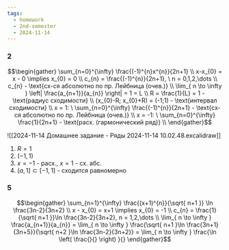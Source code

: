 ```yaml
---
tags:
  - homework
  - 2nd-semester
  - 2024-11-14
---
```


### 2

$$\begin{gather}
\sum_{n=0}^{\infty} \frac{(-1)^{n}x^{n}}{2n+1} \\
x-x_{0} = x - 0 \implies x_{0} = 0 \\
c_{n} = \frac{(-1)^{n}}{2n+1}, \ n = 0,1,2,\dots \\
c_{n} - \text{сх-ся абсолютно по пр. Лейбница (очев.)} \\
\lim_{ n \to \infty } \left| \frac{a_{n+1}}{a_{n}} \right| = 1 = L \\
R = \frac{1}{L} = 1 - \text{радиус сходимости} \\
(x_{0}-R; x_{0}+R) = (-1;1) - \text{интервал сходимости} \\
x = 1: \ 
\sum_{n=0}^{\infty} \frac{(-1)^{n}}{2n+1} - \text{сх-ся абсолютно по пр. Лейбница (очев.)} \\
x = -1: \ \sum_{n=0}^{\infty} \frac{1}{2n+1} - \text{расх. (гармонический ряд)} \\
\end{gather}$$

![[2024-11-14 Домашнее задание - Ряды 2024-11-14 10.02.48.excalidraw]]

1. $R = 1$
2. $(-1, 1)$
3. $x=-1$ - расх., $x=1$ - сх. абс.
4. $(a, 1] \subset [-1, 1]$ - сходится равномерно

### 5

$$\begin{gather}
\sum_{n=1}^{\infty} \frac{(x+1)^{n}}{\sqrt{ n+1 }} \ln \frac{3n-2}{3n+2} \\
x - x_{0} = x+1 \implies x_{0} = -1 \\
c_{n} = \frac{1}{\sqrt{ n+1 }}\ln \frac{3n-2}{3n+2}, n = 1,2,\dots \\
\lim_{ n \to \infty } \frac{a_{n+1}}{a_{n}} = \lim_{ n \to \infty } \frac{\sqrt{ n+1 }\ln \frac{3n+1}{3n+5}}{\sqrt{ n+2 }\ln \frac{3n-2}{3n+2}} = \lim_{ n \to \infty } \frac{\ln \left( \frac{}{} \right) }{}
\end{gather}$$
